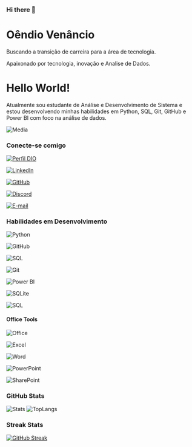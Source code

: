 ### Hi there 👋

# Oêndio Venâncio

Buscando a transição de carreira para a área de tecnologia.

Apaixonado por tecnologia, inovação e Analise de Dados.

# Hello World!

Atualmente sou estudante de Análise e Desenvolvimento de Sistema e estou desenvolvendo minhas habilidades em Python, SQL, Git, GitHub e Power BI com foco na análise de dados.

![Media](https://media.giphy.com/media/dWesBcTLavkZuG35MI/giphy.gif)

### Conecte-se comigo

[![Perfil DIO](https://img.shields.io/badge/-Meu%20Perfil%20na%20DIO-30A3DC?logo=dio.me&logoColor=whites)](https://web.dio.me/users/oendiovfs/)

[![LinkedIn](https://img.shields.io/badge/-LinkedIn-%230077B5?logo=linkedin&logoColor=whites)](https://www.linkedin.com/in/oêndio-venâncio/)

[![GitHub](https://img.shields.io/badge/-GitHub-0D1117?logo=github&logoColor=whites)](https://github.com/oendio)

[![Discord](https://img.shields.io/badge/Discord-7289DA?logo=discord&logoColor=FDFDFD)](https://discord.com/users/oendio)

[![E-mail](https://img.shields.io/badge/Gmail-D14836?logo=gmail&logoColor=FDFDFD)](mailto:oendiovfs@gmail.com)


### Habilidades em Desenvolvimento

![Python](https://img.shields.io/badge/Python-003140?logo=Python&logoColor=white)

![GitHub](https://img.shields.io/badge/GitHub-003140?logo=GitHub&logoColor=white)

![SQL](https://img.shields.io/badge/MySQL-003140?logo=MySQL&logoColor=white)

![Git](https://img.shields.io/badge/Git-003140?logo=git&logoColor=white)

![Power BI](https://img.shields.io/badge/Power%20BI-003140.svg?logo=powerbi&logoColor=white)

![SQLite](https://img.shields.io/badge/SQLite-003140.svg?logo=sqlite&logoColor=white)

![SQL](https://custom-icon-badges.herokuapp.com/badge/SQL-003140.svg?logo=database&logoColor=white)

#### Office Tools

![Office](https://img.shields.io/badge/Microsoft_Office-D83B01?logo=microsoft-office&logoColor=whites)

![Excel](https://img.shields.io/badge/Microsoft_Excel-217346?logo=microsoft-excel&logoColor=whites)

![Word](https://img.shields.io/badge/Microsoft_Word-2B579A?logo=microsoft-word&logoColor=whites)

![PowerPoint](https://img.shields.io/badge/Microsoft_PowerPoint-B7472A?logo=microsoft-powerpoint&logoColor=whites)

![SharePoint](https://img.shields.io/badge/Microsoft_SharePoint-0078D4?logo=microsoft-sharepoint&logoColor=whites)

### GitHub Stats

![Stats](https://github-readme-stats.vercel.app/api?username=oendio&theme=transparent&bg_color=003140&border_color=30A3DC&show_icons=true&icon_color=30A3DC&title_color=E94D5F&text_color=FFF)
![TopLangs](https://github-readme-stats.vercel.app/api/top-langs/?username=oendio&theme=transparent&bg_color=003140&border_color=30A3DC&show_icons=true&icon_color=30A3DC&title_color=E94D5F&text_color=FFF)

### Streak Stats

[![GitHub Streak](https://streak-stats.demolab.com?user=oendio&theme=midnight-purple&locale=pt_BR)](https://git.io/streak-stats)
<!--
**oendio/oendio** is a ✨ _special_ ✨ repository because its `README.md` (this file) appears on your GitHub profile.

Here are some ideas to get you started:

- 🔭 I’m currently working on ...
- 🌱 I’m currently learning ...
- 👯 I’m looking to collaborate on ...
- 🤔 I’m looking for help with ...
- 💬 Ask me about ...
- 📫 How to reach me: ...
- 😄 Pronouns: ...
- ⚡ Fun fact: ...
-->
